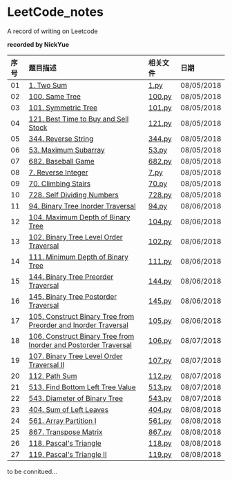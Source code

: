 # LeetCode_notes
A record of writing on Leetcode

**recorded by NickYue**

|序号|题目描述|相关文件|日期|
|:---|:---|:---|:---|
|01|[1. Two Sum](https://leetcode-cn.com/problems/two-sum/description/)|[1.py](https://github.com/BigbyNick/LeetCode_notes/blob/master/1.py)|08/05/2018|
|02|[100. Same Tree](https://leetcode-cn.com/problems/same-tree/description/)|[100.py](https://github.com/BigbyNick/LeetCode_notes/blob/master/100.py)|08/05/2018|
|03|[101. Symmetric Tree](https://leetcode-cn.com/problems/symmetric-tree/description/)|[101.py](https://github.com/BigbyNick/LeetCode_notes/blob/master/101.py)|08/05/2018|
|04|[121. Best Time to Buy and Sell Stock](https://leetcode-cn.com/problems/best-time-to-buy-and-sell-stock/description/)|[121.py](https://github.com/BigbyNick/LeetCode_notes/blob/master/121.py)|08/05/2018|
|05|[344. Reverse String](https://leetcode-cn.com/problems/reverse-string/description/)|[344.py](https://github.com/BigbyNick/LeetCode_notes/blob/master/344.py)|08/05/2018|
|06|[53. Maximum Subarray](https://leetcode-cn.com/problems/maximum-subarray/description/)|[53.py](https://github.com/BigbyNick/LeetCode_notes/blob/master/53.py)|08/05/2018|
|07|[682. Baseball Game](https://leetcode-cn.com/problems/baseball-game/description/)|[682.py](https://github.com/BigbyNick/LeetCode_notes/blob/master/682.py)|08/05/2018|
|08|[7. Reverse Integer](https://leetcode-cn.com/problems/reverse-integer/description/)|[7.py](https://github.com/BigbyNick/LeetCode_notes/blob/master/7.py)|08/05/2018|
|09|[70. Climbing Stairs](https://leetcode-cn.com/problems/climbing-stairs/description/)|[70.py](https://github.com/BigbyNick/LeetCode_notes/blob/master/70.py)|08/05/2018|
|10|[728. Self Dividing Numbers](https://leetcode-cn.com/problems/self-dividing-numbers/description/)|[728.py](https://github.com/BigbyNick/LeetCode_notes/blob/master/728.py)|08/05/2018|
|11|[94. Binary Tree Inorder Traversal](https://leetcode-cn.com/problems/binary-tree-inorder-traversal/description/)|[94.py](https://github.com/BigbyNick/LeetCode_notes/blob/master/94.py)|08/06/2018|
|12|[104. Maximum Depth of Binary Tree](https://leetcode-cn.com/problems/maximum-depth-of-binary-tree/description/)|[104.py](https://github.com/BigbyNick/LeetCode_notes/blob/master/104.py)|08/06/2018|
|13|[102. Binary Tree Level Order Traversal](https://leetcode-cn.com/problems/binary-tree-level-order-traversal/description/)|[102.py](https://github.com/BigbyNick/LeetCode_notes/blob/master/102.py)|08/06/2018|
|14|[111. Minimum Depth of Binary Tree](https://leetcode-cn.com/problems/minimum-depth-of-binary-tree/description/)|[111.py](https://github.com/BigbyNick/LeetCode_notes/blob/master/111.py)|08/06/2018|
|15|[144. Binary Tree Preorder Traversal](https://leetcode-cn.com/problems/binary-tree-preorder-traversal/description/)|[144.py](https://github.com/BigbyNick/LeetCode_notes/blob/master/144.py)|08/06/2018|
|16|[145. Binary Tree Postorder Traversal](https://leetcode-cn.com/problems/binary-tree-postorder-traversal/description/)|[145.py](https://github.com/BigbyNick/LeetCode_notes/blob/master/145.py)|08/06/2018|
|17|[105. Construct Binary Tree from Preorder and Inorder Traversal](https://leetcode-cn.com/problems/construct-binary-tree-from-preorder-and-inorder-traversal/description/)|[105.py](https://github.com/BigbyNick/LeetCode_notes/blob/master/105.py)|08/06/2018|
|18|[106. Construct Binary Tree from Inorder and Postorder Traversal](https://leetcode-cn.com/problems/construct-binary-tree-from-inorder-and-postorder-traversal/description/)|[106.py](https://github.com/BigbyNick/LeetCode_notes/blob/master/106.py)|08/07/2018|
|19|[107. Binary Tree Level Order Traversal II](https://leetcode-cn.com/problems/binary-tree-level-order-traversal-ii/description/)|[107.py](https://github.com/BigbyNick/LeetCode_notes/blob/master/107.py)|08/07/2018|
|20|[112. Path Sum](https://leetcode-cn.com/problems/path-sum/description/)|[112.py](https://github.com/BigbyNick/LeetCode_notes/blob/master/112.py)|08/07/2018|
|21|[513. Find Bottom Left Tree Value](https://leetcode-cn.com/problems/find-bottom-left-tree-value/description/)|[513.py](https://github.com/BigbyNick/LeetCode_notes/blob/master/513.py)|08/07/2018|
|22|[543. Diameter of Binary Tree](https://leetcode-cn.com/problems/diameter-of-binary-tree/description/)|[543.py](https://github.com/BigbyNick/LeetCode_notes/blob/master/543.py)|08/07/2018|
|23|[404. Sum of Left Leaves](https://leetcode-cn.com/problems/sum-of-left-leaves/description/)|[404.py](https://github.com/BigbyNick/LeetCode_notes/blob/master/404.py)|08/08/2018|
|24|[561. Array Partition I](https://leetcode-cn.com/problems/array-partition-i/description/)|[561.py](https://github.com/BigbyNick/LeetCode_notes/blob/master/561.py)|08/08/2018|
|25|[867. Transpose Matrix](https://leetcode-cn.com/problems/transpose-matrix/description/)|[867.py](https://github.com/BigbyNick/LeetCode_notes/blob/master/867.py)|08/08/2018|
|26|[118. Pascal's Triangle](https://leetcode-cn.com/problems/pascals-triangle/description/)|[118.py](https://github.com/BigbyNick/LeetCode_notes/blob/master/118.py)|08/08/2018|
|27|[119. Pascal's Triangle II](https://leetcode-cn.com/problems/pascals-triangle-ii/description/)|[119.py](https://github.com/BigbyNick/LeetCode_notes/blob/master/119.py)|08/08/2018|

to be connitued...
